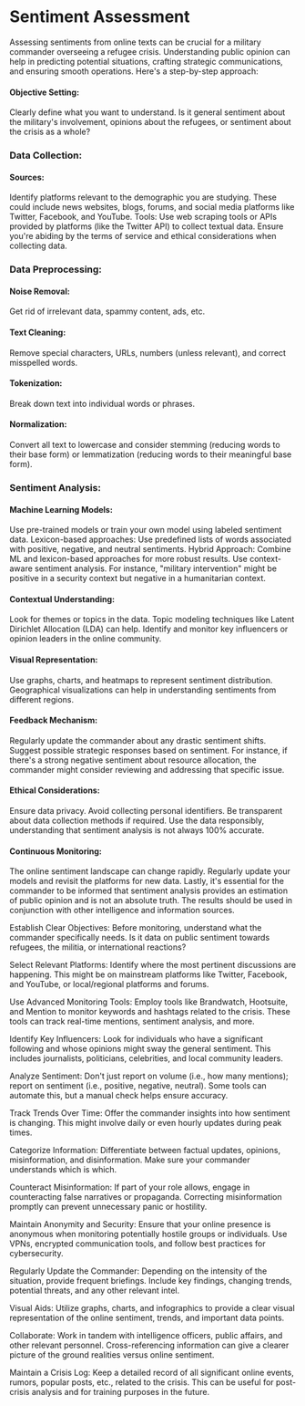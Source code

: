 # Sentiment Assessment
Assessing sentiments from online texts can be crucial for a military commander overseeing a refugee crisis. Understanding public opinion can help in predicting potential situations, crafting strategic communications, and ensuring smooth operations. Here's a step-by-step approach:

#### Objective Setting:
Clearly define what you want to understand. Is it general sentiment about the military's involvement, opinions about the refugees, or sentiment about the crisis as a whole?
### Data Collection:

#### Sources: 
Identify platforms relevant to the demographic you are studying. These could include news websites, blogs, forums, and social media platforms like Twitter, Facebook, and YouTube.
Tools: Use web scraping tools or APIs provided by platforms (like the Twitter API) to collect textual data.
Ensure you're abiding by the terms of service and ethical considerations when collecting data.
### Data Preprocessing:

#### Noise Removal:
Get rid of irrelevant data, spammy content, ads, etc.
#### Text Cleaning:
Remove special characters, URLs, numbers (unless relevant), and correct misspelled words.
#### Tokenization:
Break down text into individual words or phrases.
#### Normalization:
Convert all text to lowercase and consider stemming (reducing words to their base form) or lemmatization (reducing words to their meaningful base form).
### Sentiment Analysis:

#### Machine Learning Models:
Use pre-trained models or train your own model using labeled sentiment data.
Lexicon-based approaches: Use predefined lists of words associated with positive, negative, and neutral sentiments.
Hybrid Approach: Combine ML and lexicon-based approaches for more robust results.
Use context-aware sentiment analysis. For instance, "military intervention" might be positive in a security context but negative in a humanitarian context.
#### Contextual Understanding:
Look for themes or topics in the data. Topic modeling techniques like Latent Dirichlet Allocation (LDA) can help.
Identify and monitor key influencers or opinion leaders in the online community.
#### Visual Representation:

Use graphs, charts, and heatmaps to represent sentiment distribution.
Geographical visualizations can help in understanding sentiments from different regions.

#### Feedback Mechanism:
Regularly update the commander about any drastic sentiment shifts.
Suggest possible strategic responses based on sentiment. For instance, if there's a strong negative sentiment about resource allocation, the commander might consider reviewing and addressing that specific issue.
#### Ethical Considerations:

Ensure data privacy. Avoid collecting personal identifiers.
Be transparent about data collection methods if required.
Use the data responsibly, understanding that sentiment analysis is not always 100% accurate.
#### Continuous Monitoring:

The online sentiment landscape can change rapidly. Regularly update your models and revisit the platforms for new data.
Lastly, it's essential for the commander to be informed that sentiment analysis provides an estimation of public opinion and is not an absolute truth. The results should be used in conjunction with other intelligence and information sources.


Establish Clear Objectives: Before monitoring, understand what the commander specifically needs. Is it data on public sentiment towards refugees, the militia, or international reactions?

Select Relevant Platforms: Identify where the most pertinent discussions are happening. This might be on mainstream platforms like Twitter, Facebook, and YouTube, or local/regional platforms and forums.

Use Advanced Monitoring Tools: Employ tools like Brandwatch, Hootsuite, and Mention to monitor keywords and hashtags related to the crisis. These tools can track real-time mentions, sentiment analysis, and more.

Identify Key Influencers: Look for individuals who have a significant following and whose opinions might sway the general sentiment. This includes journalists, politicians, celebrities, and local community leaders.

Analyze Sentiment: Don't just report on volume (i.e., how many mentions); report on sentiment (i.e., positive, negative, neutral). Some tools can automate this, but a manual check helps ensure accuracy.

Track Trends Over Time: Offer the commander insights into how sentiment is changing. This might involve daily or even hourly updates during peak times.

Categorize Information: Differentiate between factual updates, opinions, misinformation, and disinformation. Make sure your commander understands which is which.

Counteract Misinformation: If part of your role allows, engage in counteracting false narratives or propaganda. Correcting misinformation promptly can prevent unnecessary panic or hostility.

Maintain Anonymity and Security: Ensure that your online presence is anonymous when monitoring potentially hostile groups or individuals. Use VPNs, encrypted communication tools, and follow best practices for cybersecurity.

Regularly Update the Commander: Depending on the intensity of the situation, provide frequent briefings. Include key findings, changing trends, potential threats, and any other relevant intel.

Visual Aids: Utilize graphs, charts, and infographics to provide a clear visual representation of the online sentiment, trends, and important data points.

Collaborate: Work in tandem with intelligence officers, public affairs, and other relevant personnel. Cross-referencing information can give a clearer picture of the ground realities versus online sentiment.

Maintain a Crisis Log: Keep a detailed record of all significant online events, rumors, popular posts, etc., related to the crisis. This can be useful for post-crisis analysis and for training purposes in the future.